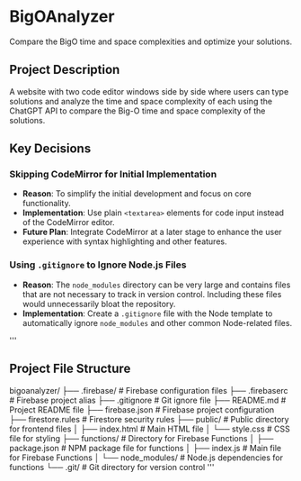 # BigOAnalyzer
 Compare the BigO time and space complexities and optimize your solutions. 

## Project Description
A website with two code editor windows side by side where users can type solutions and analyze the time and space complexity of each using the ChatGPT API to compare the Big-O time and space complexity of the solutions.

## Key Decisions

### Skipping CodeMirror for Initial Implementation
- **Reason**: To simplify the initial development and focus on core functionality.
- **Implementation**: Use plain `<textarea>` elements for code input instead of the CodeMirror editor.
- **Future Plan**: Integrate CodeMirror at a later stage to enhance the user experience with syntax highlighting and other features.

### Using `.gitignore` to Ignore Node.js Files
- **Reason**: The `node_modules` directory can be very large and contains files that are not necessary to track in version control. Including these files would unnecessarily bloat the repository.
- **Implementation**: Create a `.gitignore` file with the Node template to automatically ignore `node_modules` and other common Node-related files.

'''
## Project File Structure
bigoanalyzer/
├── .firebase/ # Firebase configuration files
├── .firebaserc # Firebase project alias
├── .gitignore # Git ignore file
├── README.md # Project README file
├── firebase.json # Firebase project configuration
├── firestore.rules # Firestore security rules
├── public/ # Public directory for frontend files
│ ├── index.html # Main HTML file
│ └── style.css # CSS file for styling
├── functions/ # Directory for Firebase Functions
│ ├── package.json # NPM package file for functions
│ ├── index.js # Main file for Firebase Functions
│ └── node_modules/ # Node.js dependencies for functions
└── .git/ # Git directory for version control
'''

